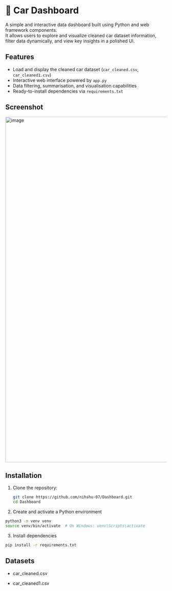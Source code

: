 # 🚗 Car Dashboard

A simple and interactive data dashboard built using Python and web framework components.  
It allows users to explore and visualize cleaned car dataset information, filter data dynamically, and view key insights in a polished UI.

## Features  
- Load and display the cleaned car dataset (`car_cleaned.csv`, `car_cleaned1.csv`)  
- Interactive web interface powered by `app.py`  
- Data filtering, summarisation, and visualisation capabilities  
- Ready-to-install dependencies via `requirements.txt`

## Screenshot 

<img width="1920" height="1080" alt="image" src="https://github.com/user-attachments/assets/05a81d16-6f5b-49b1-9c14-3cfadd30bfc1" />


## Installation  
1. Clone the repository:  
   ```bash
   git clone https://github.com/nihshu-07/Dashboard.git
   cd Dashboard
   ```

2. Create and activate a Python environment

```bash
python3 -m venv venv  
source venv/bin/activate  # On Windows: venv\Scripts\activate
```

3. Install dependencies

```bash
pip install -r requirements.txt
```

## Datasets

- car_cleaned.csv

- car_cleaned1.csv
